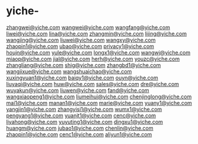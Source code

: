 # yiche-

zhangwei@yiche.com
wangwei@yiche.com
wangfang@yiche.com
liwei@yiche.com
lina@yiche.com
zhangmin@yiche.com
lijing@yiche.com
wangjing@yiche.com
liuwei@yiche.com
wangxy@yiche.com
zhaopin1@yiche.com
ubao@yiche.com
privacy1@yiche.com
houjn@yiche.com
yule@yiche.com
longx1@yiche.com
wangwj@yiche.com
miaop@yiche.com
jial@yiche.com
herh@yiche.com
youzc@yiche.com
zhangliang@yiche.com
shig@yiche.com
zhangbd1@yiche.com
wangjixue@yiche.com
wangshuaichao@yiche.com
xuxingyuan1@yiche.com
baiqy1@yiche.com
ouyn@yiche.com
liuyaqi@yiche.com
huw@yiche.com
sales@yiche.com
dre@yiche.com
wuyakun@yiche.com
liuwen@yiche.com
fand@yiche.com
wangxiaopeng1@yiche.com
liumeihui@yiche.com
chenjinglong@yiche.com
mai1@yiche.com
manan1@yiche.com
marie@yiche.com
yuany1@yiche.com
yangjin1@yiche.com
zhangyisi1@yiche.com
wumx1@yiche.com
pengyang1@yiche.com
yuanjt1@yiche.com
cenc@yiche.com
liyahong@yiche.com
yuyuting1@yiche.com
dingxu1@yiche.com
huangm@yiche.com
jubao1@yiche.com
chenlin@yiche.com
zhaopin1@yiche.com
cenc1@yiche.com
aliyun1@yiche.com
